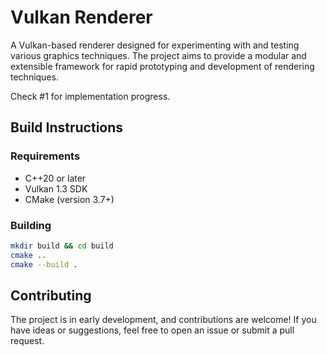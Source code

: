 # Vulkan Renderer

A Vulkan-based renderer designed for experimenting with and testing various graphics techniques. The project aims to provide a modular and extensible framework for rapid prototyping and development of rendering techniques.

Check #1 for implementation progress.


## Build Instructions

### Requirements
- C++20 or later
- Vulkan 1.3 SDK 
- CMake (version 3.7+)

### Building
```sh
mkdir build && cd build
cmake .. 
cmake --build .
```

## Contributing
The project is in early development, and contributions are welcome! If you have ideas or suggestions, feel free to open an issue or submit a pull request.


